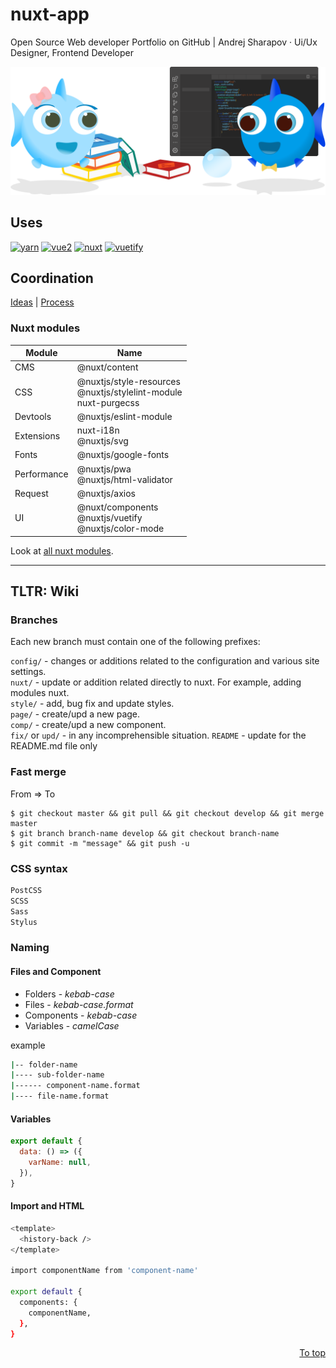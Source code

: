 # nuxt-app

Open Source Web developer Portfolio on GitHub | Andrej Sharapov · Ui/Ux Designer, Frontend Developer

[![README.md][preview]](/README.md)

## Uses

[![yarn][yarn-image]][yarn]
[![vue2][vue-image]][vue]
[![nuxt][nuxt-image]][nuxt]
[![vuetify][vuetify-image]][vuetify]

## Coordination

[Ideas][ideas] | [Process][projects]

### Nuxt modules

| Module      | Name                                                                     |
| ----------- | ------------------------------------------------------------------------ |
| CMS         | @nuxt/content                                                            |
| CSS         | @nuxtjs/style-resources<br />@nuxtjs/stylelint-module<br />nuxt-purgecss |
| Devtools    | @nuxtjs/eslint-module                                                    |
| Extensions  | nuxt-i18n<br />@nuxtjs/svg                                               |
| Fonts       | @nuxtjs/google-fonts                                                     |
| Performance | @nuxtjs/pwa<br />@nuxtjs/html-validator                                  |
| Request     | @nuxtjs/axios                                                            |
| UI          | @nuxt/components <br /> @nuxtjs/vuetify<br />@nuxtjs/color-mode          |

Look at [all nuxt modules][modules].

---

## TLTR: Wiki

### Branches

Each new branch must contain one of the following prefixes:

`config/` - changes or additions related to the configuration and various site settings.  
`nuxt/` - update or addition related directly to nuxt. For example, adding modules nuxt.  
`style/` - add, bug fix and update styles.  
`page/` - create/upd a new page.  
`comp/` - create/upd a new component.  
`fix/` or `upd/` - in any incomprehensible situation.
`README` - update for the README.md file only

### Fast merge

From => To

```shell
$ git checkout master && git pull && git checkout develop && git merge master
$ git branch branch-name develop && git checkout branch-name
$ git commit -m "message" && git push -u
```

### CSS syntax

```bash
PostCSS
SCSS
Sass
Stylus
```

### Naming

#### Files and Component

- Folders - _kebab-case_
- Files - _kebab-case.format_
- Components - _kebab-case_
- Variables - _camelCase_

example

```bash
|-- folder-name
|---- sub-folder-name
|------ component-name.format
|---- file-name.format
```

#### Variables

```js
export default {
  data: () => ({
    varName: null,
  }),
}
```

#### Import and HTML

```bash
<template>
  <history-back />
</template>

import componentName from 'component-name'

export default {
  components: {
    componentName,
  },
}
```

<p align="right">
  <a href="#uses">To top</a>
</p>

[preview]: https://raw.githubusercontent.com/andrejsharapov/nuxt-app/master/static/README.png?token=AKVGTDT24OX6567YAWGTHR3AHE7KY
[ideas]: ../../projects/1
[projects]: ../../projects/2
[yarn]: https://yarnpkg.com/
[yarn-image]: https://img.shields.io/badge/yarn-1.22.x-brightgreen.svg?color=2c8ebb
[vue]: https://vuejs.org
[vue-image]: https://img.shields.io/badge/vue-2.6.x-brightgreen.svg?color=41b883
[nuxt]: https://nuxtjs.org/
[nuxt-image]: https://img.shields.io/badge/nuxt-2.15.x-brightgreen.svg?color=108775
[vuetify]: https://vuetifyjs.com/en/
[vuetify-image]: https://img.shields.io/badge/vuetify-2.4.x-brightgreen.svg?color=1697f6
[modules]: https://modules.nuxtjs.org/
